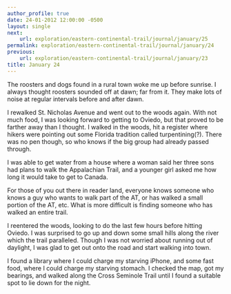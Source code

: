 ```yaml
---
author_profile: true
date: 24-01-2012 12:00:00 -0500
layout: single
next:
    url: exploration/eastern-continental-trail/journal/january/25
permalink: exploration/eastern-continental-trail/journal/january/24
previous:
    url: exploration/eastern-continental-trail/journal/january/23
title: January 24
---
```

The roosters and dogs found in a rural town woke me up before sunrise. I always thought roosters sounded off at dawn; far from it. They make lots of noise at regular intervals before and after dawn.

I rewalked St. Nicholas Avenue and went out to the woods again. With not much food, I was looking forward to getting to Oviedo, but that proved to be farther away than I thought. I walked in the woods, hit a register where hikers were pointing out some Florida tradition called turpentining(?). There was no pen though, so who knows if the big group had already passed through.

I was able to get water from a house where a woman said her three sons had plans to walk the Appalachian Trail, and a younger girl asked me how long it would take to get to Canada.

For those of you out there in reader land, everyone knows someone who knows a guy who wants to walk part of the AT, or has walked a small portion of the AT, etc. What is more difficult is finding someone who has walked an entire trail.

I reentered the woods, looking to do the last few hours before hitting Oviedo. I was surprised to go up and down some small hills along the river which the trail paralleled. Though I was not worried about running out of daylight, I was glad to get out onto the road and start walking into town.

I found a library where I could charge my starving iPhone, and some fast food, where I could charge my starving stomach. I checked the map, got my bearings, and walked along the Cross Seminole Trail until I found a suitable spot to lie down for the night.